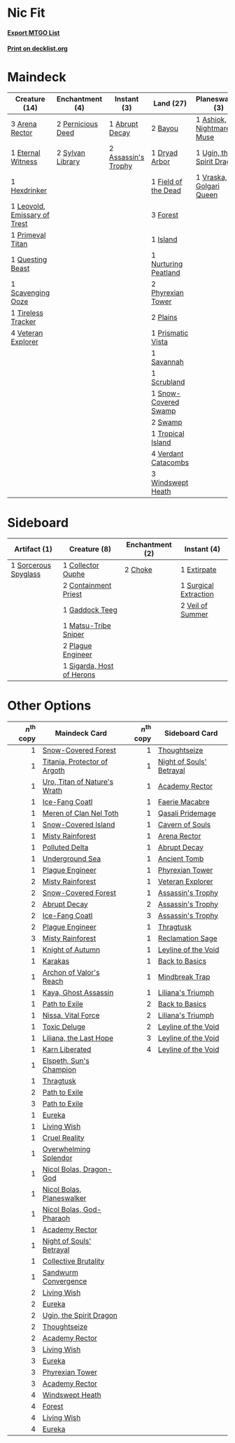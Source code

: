 # Nic Fit

#### [Export MTGO List](../collection/Nic%20Fit/Nic%20Fit.txt)
#### [Print on decklist.org](http://decklist.org/?deckmain=1%09Abrupt%20Decay%0A3%09Arena%20Rector%0A1%09Ashiok,%20Nightmare%20Muse%0A2%09Assassin's%20Trophy%0A2%09Bayou%0A4%09Cabal%20Therapy%0A1%09Dryad%20Arbor%0A1%09Eternal%20Witness%0A1%09Field%20of%20the%20Dead%0A3%09Forest%0A4%09Green%20Sun's%20Zenith%0A1%09Hexdrinker%0A1%09Island%0A1%09Leovold,%20Emissary%20of%20Trest%0A1%09Nurturing%20Peatland%0A2%09Pernicious%20Deed%0A2%09Phyrexian%20Tower%0A2%09Plains%0A1%09Primeval%20Titan%0A1%09Prismatic%20Vista%0A1%09Questing%20Beast%0A1%09Savannah%0A1%09Scavenging%20Ooze%0A1%09Scrubland%0A1%09Snow-Covered%20Swamp%0A2%09Swamp%0A2%09Sylvan%20Library%0A1%09Thoughtseize%0A1%09Tireless%20Tracker%0A1%09Tropical%20Island%0A1%09Ugin,%20the%20Spirit%20Dragon%0A4%09Verdant%20Catacombs%0A4%09Veteran%20Explorer%0A1%09Vraska,%20Golgari%20Queen%0A3%09Windswept%20Heath&deckside=2%09Choke%0A1%09Collector%20Ouphe%0A2%09Containment%20Priest%0A1%09Extirpate%0A1%09Gaddock%20Teeg%0A1%09Matsu-Tribe%20Sniper%0A2%09Plague%20Engineer%0A1%09Sigarda,%20Host%20of%20Herons%0A1%09Sorcerous%20Spyglass%0A1%09Surgical%20Extraction%0A2%09Veil%20of%20Summer)
# Maindeck

|                                             Creature (14)                                             |                                      Enchantment (4)                                       |                                         Instant (3)                                          |                                           Land (27)                                           |                                          Planeswalker (3)                                          |                                          Sorcery (9)                                          |
|-------------------------------------------------------------------------------------------------------|--------------------------------------------------------------------------------------------|----------------------------------------------------------------------------------------------|-----------------------------------------------------------------------------------------------|----------------------------------------------------------------------------------------------------|-----------------------------------------------------------------------------------------------|
|3 [Arena Rector](http://gatherer.wizards.com/Pages/Card/Details.aspx?multiverseid=445991)              |2 [Pernicious Deed](http://gatherer.wizards.com/Pages/Card/Details.aspx?multiverseid=442201)|1 [Abrupt Decay](http://gatherer.wizards.com/Pages/Card/Details.aspx?multiverseid=456061)     |2 [Bayou](http://gatherer.wizards.com/Pages/Card/Details.aspx?multiverseid=879)                |1 [Ashiok, Nightmare Muse](http://gatherer.wizards.com/Pages/Card/Details.aspx?multiverseid=476459) |4 [Cabal Therapy](http://gatherer.wizards.com/Pages/Card/Details.aspx?multiverseid=413625)     |
|1 [Eternal Witness](http://gatherer.wizards.com/Pages/Card/Details.aspx?multiverseid=51628)            |2 [Sylvan Library](http://gatherer.wizards.com/Pages/Card/Details.aspx?multiverseid=2240)   |2 [Assassin's Trophy](http://gatherer.wizards.com/Pages/Card/Details.aspx?multiverseid=452902)|1 [Dryad Arbor](http://gatherer.wizards.com/Pages/Card/Details.aspx?multiverseid=136196)       |1 [Ugin, the Spirit Dragon](http://gatherer.wizards.com/Pages/Card/Details.aspx?multiverseid=391948)|4 [Green Sun's Zenith](http://gatherer.wizards.com/Pages/Card/Details.aspx?multiverseid=413711)|
|1 [Hexdrinker](http://gatherer.wizards.com/Pages/Card/Details.aspx?multiverseid=464117)                |                                                                                            |                                                                                              |1 [Field of the Dead](http://gatherer.wizards.com/Pages/Card/Details.aspx?multiverseid=467001) |1 [Vraska, Golgari Queen](http://gatherer.wizards.com/Pages/Card/Details.aspx?multiverseid=452963)  |1 [Thoughtseize](http://gatherer.wizards.com/Pages/Card/Details.aspx?multiverseid=438676)      |
|1 [Leovold, Emissary of Trest](http://gatherer.wizards.com/Pages/Card/Details.aspx?multiverseid=416834)|                                                                                            |                                                                                              |3 [Forest](http://gatherer.wizards.com/Pages/Card/Details.aspx?multiverseid=439860)            |                                                                                                    |                                                                                               |
|1 [Primeval Titan](http://gatherer.wizards.com/Pages/Card/Details.aspx?multiverseid=438749)            |                                                                                            |                                                                                              |1 [Island](http://gatherer.wizards.com/Pages/Card/Details.aspx?multiverseid=439857)            |                                                                                                    |                                                                                               |
|1 [Questing Beast](http://gatherer.wizards.com/Pages/Card/Details.aspx?multiverseid=473133)            |                                                                                            |                                                                                              |1 [Nurturing Peatland](http://gatherer.wizards.com/Pages/Card/Details.aspx?multiverseid=464192)|                                                                                                    |                                                                                               |
|1 [Scavenging Ooze](http://gatherer.wizards.com/Pages/Card/Details.aspx?multiverseid=420783)           |                                                                                            |                                                                                              |2 [Phyrexian Tower](http://gatherer.wizards.com/Pages/Card/Details.aspx?multiverseid=456844)   |                                                                                                    |                                                                                               |
|1 [Tireless Tracker](http://gatherer.wizards.com/Pages/Card/Details.aspx?multiverseid=409997)          |                                                                                            |                                                                                              |2 [Plains](http://gatherer.wizards.com/Pages/Card/Details.aspx?multiverseid=439856)            |                                                                                                    |                                                                                               |
|4 [Veteran Explorer](http://gatherer.wizards.com/Pages/Card/Details.aspx?multiverseid=446182)          |                                                                                            |                                                                                              |1 [Prismatic Vista](http://gatherer.wizards.com/Pages/Card/Details.aspx?multiverseid=464193)   |                                                                                                    |                                                                                               |
|                                                                                                       |                                                                                            |                                                                                              |1 [Savannah](http://gatherer.wizards.com/Pages/Card/Details.aspx?multiverseid=881)             |                                                                                                    |                                                                                               |
|                                                                                                       |                                                                                            |                                                                                              |1 [Scrubland](http://gatherer.wizards.com/Pages/Card/Details.aspx?multiverseid=882)            |                                                                                                    |                                                                                               |
|                                                                                                       |                                                                                            |                                                                                              |1 [Snow-Covered Swamp](http://gatherer.wizards.com/Pages/Card/Details.aspx?multiverseid=121256)|                                                                                                    |                                                                                               |
|                                                                                                       |                                                                                            |                                                                                              |2 [Swamp](http://gatherer.wizards.com/Pages/Card/Details.aspx?multiverseid=439858)             |                                                                                                    |                                                                                               |
|                                                                                                       |                                                                                            |                                                                                              |1 [Tropical Island](http://gatherer.wizards.com/Pages/Card/Details.aspx?multiverseid=884)      |                                                                                                    |                                                                                               |
|                                                                                                       |                                                                                            |                                                                                              |4 [Verdant Catacombs](http://gatherer.wizards.com/Pages/Card/Details.aspx?multiverseid=405113) |                                                                                                    |                                                                                               |
|                                                                                                       |                                                                                            |                                                                                              |3 [Windswept Heath](http://gatherer.wizards.com/Pages/Card/Details.aspx?multiverseid=405115)   |                                                                                                    |                                                                                               |


# Sideboard

|                                         Artifact (1)                                          |                                            Creature (8)                                            |                                 Enchantment (2)                                 |                                          Instant (4)                                           |
|-----------------------------------------------------------------------------------------------|----------------------------------------------------------------------------------------------------|---------------------------------------------------------------------------------|------------------------------------------------------------------------------------------------|
|1 [Sorcerous Spyglass](http://gatherer.wizards.com/Pages/Card/Details.aspx?multiverseid=435407)|1 [Collector Ouphe](http://gatherer.wizards.com/Pages/Card/Details.aspx?multiverseid=464107)        |2 [Choke](http://gatherer.wizards.com/Pages/Card/Details.aspx?multiverseid=45431)|1 [Extirpate](http://gatherer.wizards.com/Pages/Card/Details.aspx?multiverseid=370384)          |
|                                                                                               |2 [Containment Priest](http://gatherer.wizards.com/Pages/Card/Details.aspx?multiverseid=389470)     |                                                                                 |1 [Surgical Extraction](http://gatherer.wizards.com/Pages/Card/Details.aspx?multiverseid=397706)|
|                                                                                               |1 [Gaddock Teeg](http://gatherer.wizards.com/Pages/Card/Details.aspx?multiverseid=140188)           |                                                                                 |2 [Veil of Summer](http://gatherer.wizards.com/Pages/Card/Details.aspx?multiverseid=466952)     |
|                                                                                               |1 [Matsu-Tribe Sniper](http://gatherer.wizards.com/Pages/Card/Details.aspx?multiverseid=74619)      |                                                                                 |                                                                                                |
|                                                                                               |2 [Plague Engineer](http://gatherer.wizards.com/Pages/Card/Details.aspx?multiverseid=464049)        |                                                                                 |                                                                                                |
|                                                                                               |1 [Sigarda, Host of Herons](http://gatherer.wizards.com/Pages/Card/Details.aspx?multiverseid=240033)|                                                                                 |                                                                                                |


# Other Options

|*n*<sup>th</sup> copy|                                             Maindeck Card                                             |*n*<sup>th</sup> copy|                                          Sideboard Card                                          |
|--------------------:|-------------------------------------------------------------------------------------------------------|--------------------:|--------------------------------------------------------------------------------------------------|
|                    1|[Snow-Covered Forest](http://gatherer.wizards.com/Pages/Card/Details.aspx?multiverseid=121192)         |                    1|[Thoughtseize](http://gatherer.wizards.com/Pages/Card/Details.aspx?multiverseid=438676)           |
|                    1|[Titania, Protector of Argoth](http://gatherer.wizards.com/Pages/Card/Details.aspx?multiverseid=389721)|                    1|[Night of Souls' Betrayal](http://gatherer.wizards.com/Pages/Card/Details.aspx?multiverseid=78991)|
|                    1|[Uro, Titan of Nature's Wrath](http://gatherer.wizards.com/Pages/Card/Details.aspx?multiverseid=476480)|                    1|[Academy Rector](http://gatherer.wizards.com/Pages/Card/Details.aspx?multiverseid=15138)          |
|                    1|[Ice-Fang Coatl](http://gatherer.wizards.com/Pages/Card/Details.aspx?multiverseid=464152)              |                    1|[Faerie Macabre](http://gatherer.wizards.com/Pages/Card/Details.aspx?multiverseid=201822)         |
|                    1|[Meren of Clan Nel Toth](http://gatherer.wizards.com/Pages/Card/Details.aspx?multiverseid=405297)      |                    1|[Qasali Pridemage](http://gatherer.wizards.com/Pages/Card/Details.aspx?multiverseid=179556)       |
|                    1|[Snow-Covered Island](http://gatherer.wizards.com/Pages/Card/Details.aspx?multiverseid=121130)         |                    1|[Cavern of Souls](http://gatherer.wizards.com/Pages/Card/Details.aspx?multiverseid=278058)        |
|                    1|[Misty Rainforest](http://gatherer.wizards.com/Pages/Card/Details.aspx?multiverseid=405102)            |                    1|[Arena Rector](http://gatherer.wizards.com/Pages/Card/Details.aspx?multiverseid=445991)           |
|                    1|[Polluted Delta](http://gatherer.wizards.com/Pages/Card/Details.aspx?multiverseid=405104)              |                    1|[Abrupt Decay](http://gatherer.wizards.com/Pages/Card/Details.aspx?multiverseid=456061)           |
|                    1|[Underground Sea](http://gatherer.wizards.com/Pages/Card/Details.aspx?multiverseid=886)                |                    1|[Ancient Tomb](http://gatherer.wizards.com/Pages/Card/Details.aspx?multiverseid=409567)           |
|                    1|[Plague Engineer](http://gatherer.wizards.com/Pages/Card/Details.aspx?multiverseid=464049)             |                    1|[Phyrexian Tower](http://gatherer.wizards.com/Pages/Card/Details.aspx?multiverseid=456844)        |
|                    2|[Misty Rainforest](http://gatherer.wizards.com/Pages/Card/Details.aspx?multiverseid=405102)            |                    1|[Veteran Explorer](http://gatherer.wizards.com/Pages/Card/Details.aspx?multiverseid=446182)       |
|                    2|[Snow-Covered Forest](http://gatherer.wizards.com/Pages/Card/Details.aspx?multiverseid=121192)         |                    1|[Assassin's Trophy](http://gatherer.wizards.com/Pages/Card/Details.aspx?multiverseid=452902)      |
|                    2|[Abrupt Decay](http://gatherer.wizards.com/Pages/Card/Details.aspx?multiverseid=456061)                |                    2|[Assassin's Trophy](http://gatherer.wizards.com/Pages/Card/Details.aspx?multiverseid=452902)      |
|                    2|[Ice-Fang Coatl](http://gatherer.wizards.com/Pages/Card/Details.aspx?multiverseid=464152)              |                    3|[Assassin's Trophy](http://gatherer.wizards.com/Pages/Card/Details.aspx?multiverseid=452902)      |
|                    2|[Plague Engineer](http://gatherer.wizards.com/Pages/Card/Details.aspx?multiverseid=464049)             |                    1|[Thragtusk](http://gatherer.wizards.com/Pages/Card/Details.aspx?multiverseid=430614)              |
|                    3|[Misty Rainforest](http://gatherer.wizards.com/Pages/Card/Details.aspx?multiverseid=405102)            |                    1|[Reclamation Sage](http://gatherer.wizards.com/Pages/Card/Details.aspx?multiverseid=389651)       |
|                    1|[Knight of Autumn](http://gatherer.wizards.com/Pages/Card/Details.aspx?multiverseid=452933)            |                    1|[Leyline of the Void](http://gatherer.wizards.com/Pages/Card/Details.aspx?multiverseid=107682)    |
|                    1|[Karakas](http://gatherer.wizards.com/Pages/Card/Details.aspx?multiverseid=413782)                     |                    1|[Back to Basics](http://gatherer.wizards.com/Pages/Card/Details.aspx?multiverseid=456642)         |
|                    1|[Archon of Valor's Reach](http://gatherer.wizards.com/Pages/Card/Details.aspx?multiverseid=446042)     |                    1|[Mindbreak Trap](http://gatherer.wizards.com/Pages/Card/Details.aspx?multiverseid=197532)         |
|                    1|[Kaya, Ghost Assassin](http://gatherer.wizards.com/Pages/Card/Details.aspx?multiverseid=417421)        |                    1|[Liliana's Triumph](http://gatherer.wizards.com/Pages/Card/Details.aspx?multiverseid=461025)      |
|                    1|[Path to Exile](http://gatherer.wizards.com/Pages/Card/Details.aspx?multiverseid=220511)               |                    2|[Back to Basics](http://gatherer.wizards.com/Pages/Card/Details.aspx?multiverseid=456642)         |
|                    1|[Nissa, Vital Force](http://gatherer.wizards.com/Pages/Card/Details.aspx?multiverseid=417736)          |                    2|[Liliana's Triumph](http://gatherer.wizards.com/Pages/Card/Details.aspx?multiverseid=461025)      |
|                    1|[Toxic Deluge](http://gatherer.wizards.com/Pages/Card/Details.aspx?multiverseid=376559)                |                    2|[Leyline of the Void](http://gatherer.wizards.com/Pages/Card/Details.aspx?multiverseid=107682)    |
|                    1|[Liliana, the Last Hope](http://gatherer.wizards.com/Pages/Card/Details.aspx?multiverseid=414388)      |                    3|[Leyline of the Void](http://gatherer.wizards.com/Pages/Card/Details.aspx?multiverseid=107682)    |
|                    1|[Karn Liberated](http://gatherer.wizards.com/Pages/Card/Details.aspx?multiverseid=397828)              |                    4|[Leyline of the Void](http://gatherer.wizards.com/Pages/Card/Details.aspx?multiverseid=107682)    |
|                    1|[Elspeth, Sun's Champion](http://gatherer.wizards.com/Pages/Card/Details.aspx?multiverseid=394361)     |                     |                                                                                                  |
|                    1|[Thragtusk](http://gatherer.wizards.com/Pages/Card/Details.aspx?multiverseid=430614)                   |                     |                                                                                                  |
|                    2|[Path to Exile](http://gatherer.wizards.com/Pages/Card/Details.aspx?multiverseid=220511)               |                     |                                                                                                  |
|                    3|[Path to Exile](http://gatherer.wizards.com/Pages/Card/Details.aspx?multiverseid=220511)               |                     |                                                                                                  |
|                    1|[Eureka](http://gatherer.wizards.com/Pages/Card/Details.aspx?multiverseid=1525)                        |                     |                                                                                                  |
|                    1|[Living Wish](http://gatherer.wizards.com/Pages/Card/Details.aspx?multiverseid=442168)                 |                     |                                                                                                  |
|                    1|[Cruel Reality](http://gatherer.wizards.com/Pages/Card/Details.aspx?multiverseid=426786)               |                     |                                                                                                  |
|                    1|[Overwhelming Splendor](http://gatherer.wizards.com/Pages/Card/Details.aspx?multiverseid=430708)       |                     |                                                                                                  |
|                    1|[Nicol Bolas, Dragon-God](http://gatherer.wizards.com/Pages/Card/Details.aspx?multiverseid=463947)     |                     |                                                                                                  |
|                    1|[Nicol Bolas, Planeswalker](http://gatherer.wizards.com/Pages/Card/Details.aspx?multiverseid=179441)   |                     |                                                                                                  |
|                    1|[Nicol Bolas, God-Pharaoh](http://gatherer.wizards.com/Pages/Card/Details.aspx?multiverseid=430829)    |                     |                                                                                                  |
|                    1|[Academy Rector](http://gatherer.wizards.com/Pages/Card/Details.aspx?multiverseid=15138)               |                     |                                                                                                  |
|                    1|[Night of Souls' Betrayal](http://gatherer.wizards.com/Pages/Card/Details.aspx?multiverseid=78991)     |                     |                                                                                                  |
|                    1|[Collective Brutality](http://gatherer.wizards.com/Pages/Card/Details.aspx?multiverseid=414380)        |                     |                                                                                                  |
|                    1|[Sandwurm Convergence](http://gatherer.wizards.com/Pages/Card/Details.aspx?multiverseid=426885)        |                     |                                                                                                  |
|                    2|[Living Wish](http://gatherer.wizards.com/Pages/Card/Details.aspx?multiverseid=442168)                 |                     |                                                                                                  |
|                    2|[Eureka](http://gatherer.wizards.com/Pages/Card/Details.aspx?multiverseid=1525)                        |                     |                                                                                                  |
|                    2|[Ugin, the Spirit Dragon](http://gatherer.wizards.com/Pages/Card/Details.aspx?multiverseid=391948)     |                     |                                                                                                  |
|                    2|[Thoughtseize](http://gatherer.wizards.com/Pages/Card/Details.aspx?multiverseid=438676)                |                     |                                                                                                  |
|                    2|[Academy Rector](http://gatherer.wizards.com/Pages/Card/Details.aspx?multiverseid=15138)               |                     |                                                                                                  |
|                    3|[Living Wish](http://gatherer.wizards.com/Pages/Card/Details.aspx?multiverseid=442168)                 |                     |                                                                                                  |
|                    3|[Eureka](http://gatherer.wizards.com/Pages/Card/Details.aspx?multiverseid=1525)                        |                     |                                                                                                  |
|                    3|[Phyrexian Tower](http://gatherer.wizards.com/Pages/Card/Details.aspx?multiverseid=456844)             |                     |                                                                                                  |
|                    3|[Academy Rector](http://gatherer.wizards.com/Pages/Card/Details.aspx?multiverseid=15138)               |                     |                                                                                                  |
|                    4|[Windswept Heath](http://gatherer.wizards.com/Pages/Card/Details.aspx?multiverseid=405115)             |                     |                                                                                                  |
|                    4|[Forest](http://gatherer.wizards.com/Pages/Card/Details.aspx?multiverseid=439860)                      |                     |                                                                                                  |
|                    4|[Living Wish](http://gatherer.wizards.com/Pages/Card/Details.aspx?multiverseid=442168)                 |                     |                                                                                                  |
|                    4|[Eureka](http://gatherer.wizards.com/Pages/Card/Details.aspx?multiverseid=1525)                        |                     |                                                                                                  |

